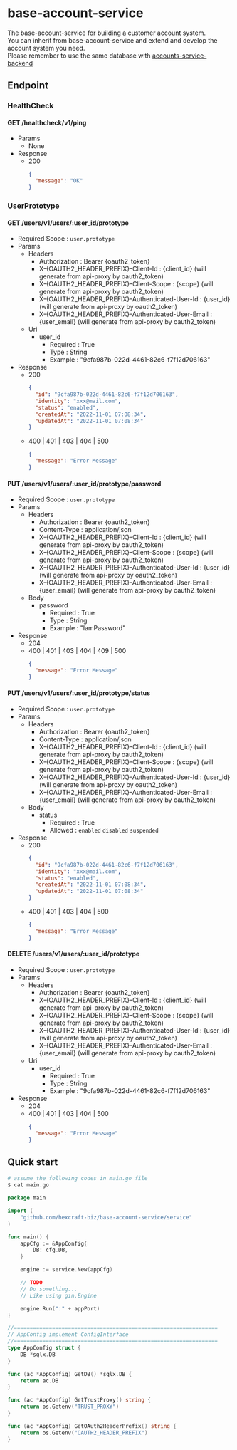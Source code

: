 # base-account-service
The base-account-service for building a customer account system.  
You can inherit from base-account-service and extend and develop the account system you need.  
Please remember to use the same database with [accounts-service-backend](https://github.com/hexcraft-biz/accounts-service-backend)  

## Endpoint
### HealthCheck
#### GET /healthcheck/v1/ping
- Params
  - None
- Response
  - 200
	```json
	{
	  "message": "OK"
	}
	```

### UserPrototype
#### GET /users/v1/users/:user_id/prototype
- Required Scope : `user.prototype`
- Params
  - Headers
    - Authorization : Bearer {oauth2_token}
    - X-{OAUTH2_HEADER_PREFIX}-Client-Id : {client_id} (will generate from api-proxy by oauth2_token)
    - X-{OAUTH2_HEADER_PREFIX}-Client-Scope : {scope} (will generate from api-proxy by oauth2_token)
    - X-{OAUTH2_HEADER_PREFIX}-Authenticated-User-Id : {user_id} (will generate from api-proxy by oauth2_token)
    - X-{OAUTH2_HEADER_PREFIX}-Authenticated-User-Email : {user_email} (will generate from api-proxy by oauth2_token)
  - Uri
    - user_id
      - Required : True
      - Type : String
      - Example : "9cfa987b-022d-4461-82c6-f7f12d706163"
- Response
  - 200
	```json
	{
	  "id": "9cfa987b-022d-4461-82c6-f7f12d706163",
	  "identity": "xxx@mail.com",
	  "status": "enabled",
	  "createdAt": "2022-11-01 07:08:34",
	  "updatedAt": "2022-11-01 07:08:34"
	}
	```
  - 400 | 401 | 403 | 404 | 500
	```json
	{
	  "message": "Error Message"
	}
	```

#### PUT /users/v1/users/:user_id/prototype/password
- Required Scope : `user.prototype`
- Params
  - Headers
    - Authorization : Bearer {oauth2_token}
    - Content-Type : application/json
    - X-{OAUTH2_HEADER_PREFIX}-Client-Id : {client_id} (will generate from api-proxy by oauth2_token)
    - X-{OAUTH2_HEADER_PREFIX}-Client-Scope : {scope} (will generate from api-proxy by oauth2_token)
    - X-{OAUTH2_HEADER_PREFIX}-Authenticated-User-Id : {user_id} (will generate from api-proxy by oauth2_token)
    - X-{OAUTH2_HEADER_PREFIX}-Authenticated-User-Email : {user_email} (will generate from api-proxy by oauth2_token)
  - Body
    - password
      - Required : True
      - Type : String
      - Example : "IamPassword"
- Response
  - 204
  - 400 | 401 | 403 | 404 | 409 | 500
	```json
	{
	  "message": "Error Message"
	}
	```

#### PUT /users/v1/users/:user_id/prototype/status
- Required Scope : `user.prototype`
- Params
  - Headers
    - Authorization : Bearer {oauth2_token}
    - Content-Type : application/json
    - X-{OAUTH2_HEADER_PREFIX}-Client-Id : {client_id} (will generate from api-proxy by oauth2_token)
    - X-{OAUTH2_HEADER_PREFIX}-Client-Scope : {scope} (will generate from api-proxy by oauth2_token)
    - X-{OAUTH2_HEADER_PREFIX}-Authenticated-User-Id : {user_id} (will generate from api-proxy by oauth2_token)
    - X-{OAUTH2_HEADER_PREFIX}-Authenticated-User-Email : {user_email} (will generate from api-proxy by oauth2_token)
  - Body
    - status
      - Required : True
      - Allowed : `enabled` `disabled` `suspended`
- Response
  - 200
	```json
	{
	  "id": "9cfa987b-022d-4461-82c6-f7f12d706163",
	  "identity": "xxx@mail.com",
	  "status": "enabled",
	  "createdAt": "2022-11-01 07:08:34",
	  "updatedAt": "2022-11-01 07:08:34"
	}
	```
  - 400 | 401 | 403 | 404 | 500
	```json
	{
	  "message": "Error Message"
	}
	```
#### DELETE /users/v1/users/:user_id/prototype
- Required Scope : `user.prototype`
- Params
  - Headers
    - Authorization : Bearer {oauth2_token}
    - X-{OAUTH2_HEADER_PREFIX}-Client-Id : {client_id} (will generate from api-proxy by oauth2_token)
    - X-{OAUTH2_HEADER_PREFIX}-Client-Scope : {scope} (will generate from api-proxy by oauth2_token)
    - X-{OAUTH2_HEADER_PREFIX}-Authenticated-User-Id : {user_id} (will generate from api-proxy by oauth2_token)
    - X-{OAUTH2_HEADER_PREFIX}-Authenticated-User-Email : {user_email} (will generate from api-proxy by oauth2_token)
  - Uri
    - user_id
      - Required : True
      - Type : String
      - Example : "9cfa987b-022d-4461-82c6-f7f12d706163"
- Response
  - 204
  - 400 | 401 | 403 | 404 | 500
	```json
	{
	  "message": "Error Message"
	}
	```

## Quick start

```sh
# assume the following codes in main.go file
$ cat main.go
```

```go
package main

import (
	"github.com/hexcraft-biz/base-account-service/service"
)

func main() {
	appCfg := &AppConfig{
		DB: cfg.DB,
	}

	engine := service.New(appCfg)

	// TODO
	// Do something...
	// Like using gin.Engine

	engine.Run(":" + appPort)
}

//================================================================
// AppConfig implement ConfigInterface
//================================================================
type AppConfig struct {
	DB *sqlx.DB
}

func (ac *AppConfig) GetDB() *sqlx.DB {
	return ac.DB
}

func (ac *AppConfig) GetTrustProxy() string {
	return os.Getenv("TRUST_PROXY")
}

func (ac *AppConfig) GetOAuth2HeaderPrefix() string {
	return os.Getenv("OAUTH2_HEADER_PREFIX")
}

```
